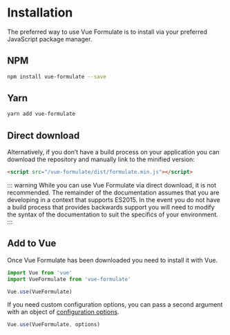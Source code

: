 # Installation
The preferred way to use Vue Formulate is to install via your preferred JavaScript
package manager.

## NPM
```sh
npm install vue-formulate --save
```

## Yarn
```sh
yarn add vue-formulate
```

## Direct download
Alternatively, if you don’t have a build process on your application you can
download the repository and manually link to the minified version:

```html
<script src="/vue-formulate/dist/formulate.min.js"></script>
```

::: warning
While you can use Vue Formulate via direct download, it is not recommended.
The remainder of the documentation assumes that you are developing in a context
that supports ES2015. In the event you do not have a build process that provides
backwards support you will need to modify the syntax of the documentation to suit
the specifics of your environment.
:::

## Add to Vue
Once Vue Formulate has been downloaded you need to install it with Vue.

```js
import Vue from 'vue'
import VueFormulate from 'vue-formulate'

Vue.use(VueFormulate)
```

If you need custom configuration options, you can pass a second argument with
an object of [configuration options](/guide/configuration/).

```js
Vue.use(VueFormulate, options)
```
